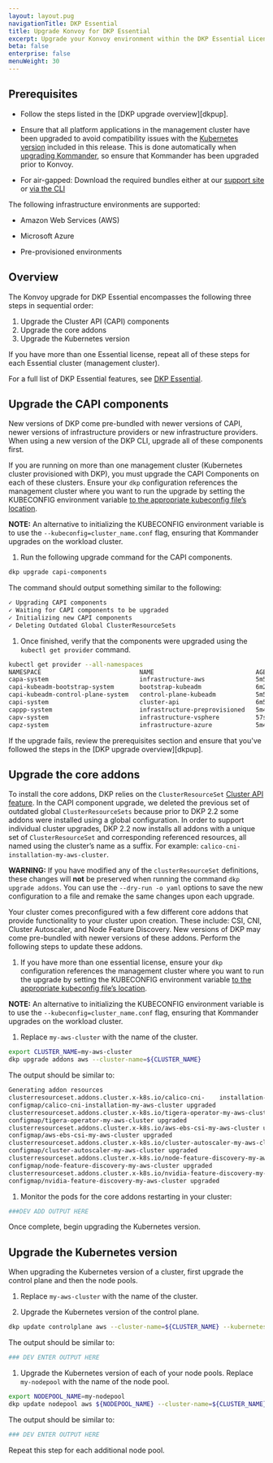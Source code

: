 ```yaml
---
layout: layout.pug
navigationTitle: DKP Essential
title: Upgrade Konvoy for DKP Essential
excerpt: Upgrade your Konvoy environment within the DKP Essential License.
beta: false
enterprise: false
menuWeight: 30
---
```

## Prerequisites

* Follow the steps listed in the [DKP upgrade overview][dkpup].

* Ensure that all platform applications in the management cluster have been upgraded to avoid compatibility issues with the [Kubernetes version][releasenotes] included in this release. This is done automatically when [upgrading Kommander][upgradekomm], so ensure that Kommander has been upgraded prior to Konvoy.

* For air-gapped: Download the required bundles either at our [support site][supportsite] or [via the CLI][airgapbundle]

The following infrastructure environments are supported:

* Amazon Web Services (AWS)

* Microsoft Azure

* Pre-provisioned environments

## Overview

The Konvoy upgrade for DKP Essential encompasses the following three steps in sequential order:

1. Upgrade the Cluster API (CAPI) components
1. Upgrade the core addons
1. Upgrade the Kubernetes version

If you have more than one Essential license, repeat all of these steps for each Essential cluster (management cluster).

For a full list of DKP Essential features, see [DKP Essential][dkpessential].

## Upgrade the CAPI components

New versions of DKP come pre-bundled with newer versions of CAPI, newer versions of infrastructure providers or new infrastructure providers. When using a new version of the DKP CLI, upgrade all of these components first.

If you are running on more than one management cluster (Kubernetes cluster provisioned with DKP), you must upgrade the CAPI Components on each of these clusters. Ensure your `dkp` configuration references the management cluster where you want to run the upgrade by setting the KUBECONFIG environment variable [to the appropriate kubeconfig file’s location][kubeconfig].

<p class="message--note"><strong>NOTE:</strong> An alternative to initializing the KUBECONFIG environment variable is to use the <code>--kubeconfig=cluster_name.conf</code> flag, ensuring that Kommander upgrades on the workload cluster.</p>

1. Run the following upgrade command for the CAPI components.

```bash
dkp upgrade capi-components
```

The command should output something similar to the following:

```bash
✓ Upgrading CAPI components
✓ Waiting for CAPI components to be upgraded
✓ Initializing new CAPI components
✓ Deleting Outdated Global ClusterResourceSets
```

1. Once finished, verify that the components were upgraded using the `kubectl get provider` command.

```bash
kubectl get provider --all-namespaces
NAMESPACE                           NAME                            AGE     TYPE                     PROVIDER         VERSION
capa-system                         infrastructure-aws              5m54s   InfrastructureProvider   aws              v1.2.0-d2iq.0
capi-kubeadm-bootstrap-system       bootstrap-kubeadm               6m2s    BootstrapProvider        kubeadm          v1.1.3-d2iq.3
capi-kubeadm-control-plane-system   control-plane-kubeadm           5m58s   ControlPlaneProvider     kubeadm          v1.1.3-d2iq.3
capi-system                         cluster-api                     6m5s    CoreProvider             cluster-api      v1.1.3-d2iq.3
cappp-system                        infrastructure-preprovisioned   5m44s   InfrastructureProvider   preprovisioned   v0.5.0
capv-system                         infrastructure-vsphere          57s     InfrastructureProvider   vsphere          v1.1.1
capz-system                         infrastructure-azure            5m47s   InfrastructureProvider   azure                 v1.1.1
```
If the upgrade fails, review the prerequisites section and ensure that you've followed the steps in the [DKP upgrade overview][dkpup].

## Upgrade the core addons

To install the core addons, DKP relies on the `ClusterResourceSet` [Cluster API feature][CAPI]. In the CAPI component upgrade, we deleted the previous set of outdated global `ClusterResourceSets` because prior to DKP 2.2 some addons were installed using a global configuration. In order to support individual cluster upgrades, DKP 2.2 now installs all addons with a unique set of `ClusterResourceSet` and corresponding referenced resources, all named using the cluster’s name as a suffix. For example: `calico-cni-installation-my-aws-cluster`.

<p class="message--warning"><strong>WARNING:</strong> If you have modified any of the <code>clusterResourceSet</code> definitions, these changes will <strong>not</strong> be preserved when running the command <code>dkp upgrade addons</code>. You can use the <code>--dry-run -o yaml</code> options to save the new configuration to a file and remake the same changes upon each upgrade.</p>

Your cluster comes preconfigured with a few different core addons that provide functionality to your cluster upon creation. These include: CSI, CNI, Cluster Autoscaler, and Node Feature Discovery. New versions of DKP may come pre-bundled with newer versions of these addons. Perform the following steps to update these addons.

1. If you have more than one essential license, ensure your `dkp` configuration references the management cluster where you want to run the upgrade by setting the KUBECONFIG environment variable [to the appropriate kubeconfig file’s location][kubeconfig].

<p class="message--note"><strong>NOTE:</strong> An alternative to initializing the KUBECONFIG environment variable is to use the <code>--kubeconfig=cluster_name.conf</code> flag, ensuring that Kommander upgrades on the workload cluster.</p>

1. Replace `my-aws-cluster` with the name of the cluster.

```bash
export CLUSTER_NAME=my-aws-cluster
dkp upgrade addons aws --cluster-name=${CLUSTER_NAME}
```

The output should be similar to:

```bash
Generating addon resources
clusterresourceset.addons.cluster.x-k8s.io/calico-cni-    installation-my-aws-cluster upgraded
configmap/calico-cni-installation-my-aws-cluster upgraded
clusterresourceset.addons.cluster.x-k8s.io/tigera-operator-my-aws-cluster upgraded
configmap/tigera-operator-my-aws-cluster upgraded
clusterresourceset.addons.cluster.x-k8s.io/aws-ebs-csi-my-aws-cluster upgraded
configmap/aws-ebs-csi-my-aws-cluster upgraded
clusterresourceset.addons.cluster.x-k8s.io/cluster-autoscaler-my-aws-cluster upgraded
configmap/cluster-autoscaler-my-aws-cluster upgraded
clusterresourceset.addons.cluster.x-k8s.io/node-feature-discovery-my-aws-cluster upgraded
configmap/node-feature-discovery-my-aws-cluster upgraded
clusterresourceset.addons.cluster.x-k8s.io/nvidia-feature-discovery-my-aws-cluster upgraded
configmap/nvidia-feature-discovery-my-aws-cluster upgraded
```

1. Monitor the pods for the core addons restarting in your cluster:

```bash
###DEV ADD OUTPUT HERE
```
Once complete, begin upgrading the Kubernetes version.

## Upgrade the Kubernetes version

When upgrading the Kubernetes version of a cluster, first upgrade the control plane and then the node pools.

1. Replace `my-aws-cluster` with the name of the cluster.

1. Upgrade the Kubernetes version of the control plane.

```bash
dkp update controlplane aws --cluster-name=${CLUSTER_NAME} --kubernetes-version=v1.22.8
```

The output should be similar to:

```bash
### DEV ENTER OUTPUT HERE
```

1. Upgrade the Kubernetes version of each of your node pools. Replace `my-nodepool` with the name of the node pool.

```bash
export NODEPOOL_NAME=my-nodepool
dkp update nodepool aws ${NODEPOOL_NAME} --cluster-name=${CLUSTER_NAME} --kubernetes-version=v1.22.8
```
The output should be similar to:

```bash
### DEV ENTER OUTPUT HERE
```
Repeat this step for each additional node pool.

[dkup]: .../dkp-upgrade/
[upgradekomm]: .../upgrade-kommander/
[supportsite]: https://support.d2iq.com/hc/en-us
[airgapbundle]: .../konvoy/2.2/choose-infrastructure/airgapbundle/
[dkpessential]: .../kommander/2.2/licensing/essential/
[kubeconfig]: https://kubernetes.io/docs/tasks/access-application-cluster/configure-access-multiple-clusters/
[CAPI]: https://cluster-api.sigs.k8s.io/
[releasenotes]: ../../../release-notes
